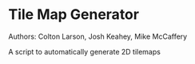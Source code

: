 # Tile Map Generator
Authors: Colton Larson, Josh Keahey, Mike McCaffery

A script to automatically generate 2D tilemaps
